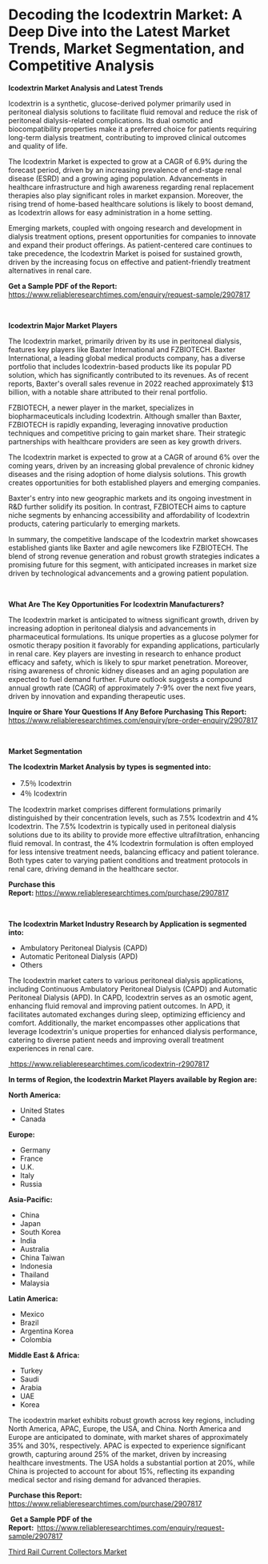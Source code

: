 <p><h1>Decoding the Icodextrin Market: A Deep Dive into the Latest Market Trends, Market Segmentation, and Competitive Analysis</h1></p><p><strong>Icodextrin Market Analysis and Latest Trends</strong></p>
<p><p>Icodextrin is a synthetic, glucose-derived polymer primarily used in peritoneal dialysis solutions to facilitate fluid removal and reduce the risk of peritoneal dialysis-related complications. Its dual osmotic and biocompatibility properties make it a preferred choice for patients requiring long-term dialysis treatment, contributing to improved clinical outcomes and quality of life.</p><p>The Icodextrin Market is expected to grow at a CAGR of 6.9% during the forecast period, driven by an increasing prevalence of end-stage renal disease (ESRD) and a growing aging population. Advancements in healthcare infrastructure and high awareness regarding renal replacement therapies also play significant roles in market expansion. Moreover, the rising trend of home-based healthcare solutions is likely to boost demand, as Icodextrin allows for easy administration in a home setting.</p><p>Emerging markets, coupled with ongoing research and development in dialysis treatment options, present opportunities for companies to innovate and expand their product offerings. As patient-centered care continues to take precedence, the Icodextrin Market is poised for sustained growth, driven by the increasing focus on effective and patient-friendly treatment alternatives in renal care.</p></p>
<p><strong>Get a Sample PDF of the Report:&nbsp;</strong> <a href="https://www.reliableresearchtimes.com/enquiry/request-sample/2907817?utm_campaign=2627&utm_medium=2&utm_source=Github&utm_content=ia&utm_term=12032025&utm_id=icodextrin">https://www.reliableresearchtimes.com/enquiry/request-sample/2907817</a></p>
<p>&nbsp;</p>
<p><strong>Icodextrin Major Market Players</strong></p>
<p><p>The Icodextrin market, primarily driven by its use in peritoneal dialysis, features key players like Baxter International and FZBIOTECH. Baxter International, a leading global medical products company, has a diverse portfolio that includes Icodextrin-based products like its popular PD solution, which has significantly contributed to its revenues. As of recent reports, Baxter's overall sales revenue in 2022 reached approximately $13 billion, with a notable share attributed to their renal portfolio.</p><p>FZBIOTECH, a newer player in the market, specializes in biopharmaceuticals including Icodextrin. Although smaller than Baxter, FZBIOTECH is rapidly expanding, leveraging innovative production techniques and competitive pricing to gain market share. Their strategic partnerships with healthcare providers are seen as key growth drivers. </p><p>The Icodextrin market is expected to grow at a CAGR of around 6% over the coming years, driven by an increasing global prevalence of chronic kidney diseases and the rising adoption of home dialysis solutions. This growth creates opportunities for both established players and emerging companies.</p><p>Baxter's entry into new geographic markets and its ongoing investment in R&D further solidify its position. In contrast, FZBIOTECH aims to capture niche segments by enhancing accessibility and affordability of Icodextrin products, catering particularly to emerging markets.</p><p>In summary, the competitive landscape of the Icodextrin market showcases established giants like Baxter and agile newcomers like FZBIOTECH. The blend of strong revenue generation and robust growth strategies indicates a promising future for this segment, with anticipated increases in market size driven by technological advancements and a growing patient population.</p></p>
<p>&nbsp;</p>
<p><strong>What Are The Key Opportunities For Icodextrin Manufacturers?</strong></p>
<p><p>The Icodextrin market is anticipated to witness significant growth, driven by increasing adoption in peritoneal dialysis and advancements in pharmaceutical formulations. Its unique properties as a glucose polymer for osmotic therapy position it favorably for expanding applications, particularly in renal care. Key players are investing in research to enhance product efficacy and safety, which is likely to spur market penetration. Moreover, rising awareness of chronic kidney diseases and an aging population are expected to fuel demand further. Future outlook suggests a compound annual growth rate (CAGR) of approximately 7-9% over the next five years, driven by innovation and expanding therapeutic uses.</p></p>
<p><strong>Inquire or Share Your Questions If Any Before Purchasing This Report:</strong> <a href="https://www.reliableresearchtimes.com/enquiry/pre-order-enquiry/2907817?utm_campaign=2627&utm_medium=2&utm_source=Github&utm_content=ia&utm_term=12032025&utm_id=icodextrin">https://www.reliableresearchtimes.com/enquiry/pre-order-enquiry/2907817</a></p>
<p>&nbsp;</p>
<p><strong>Market Segmentation</strong></p>
<p><strong>The Icodextrin Market Analysis by types is segmented into:</strong></p>
<p><ul><li>7.5％ Icodextrin</li><li>4％ Icodextrin</li></ul></p>
<p><p>The Icodextrin market comprises different formulations primarily distinguished by their concentration levels, such as 7.5% Icodextrin and 4% Icodextrin. The 7.5% Icodextrin is typically used in peritoneal dialysis solutions due to its ability to provide more effective ultrafiltration, enhancing fluid removal. In contrast, the 4% Icodextrin formulation is often employed for less intensive treatment needs, balancing efficacy and patient tolerance. Both types cater to varying patient conditions and treatment protocols in renal care, driving demand in the healthcare sector.</p></p>
<p><strong>Purchase this Report:&nbsp;</strong><a href="https://www.reliableresearchtimes.com/purchase/2907817?utm_campaign=2627&utm_medium=2&utm_source=Github&utm_content=ia&utm_term=12032025&utm_id=icodextrin">https://www.reliableresearchtimes.com/purchase/2907817</a></p>
<p>&nbsp;</p>
<p><strong>The Icodextrin Market Industry Research by Application is segmented into:</strong></p>
<p><ul><li>Ambulatory Peritoneal Dialysis (CAPD)</li><li>Automatic Peritoneal Dialysis (APD)</li><li>Others</li></ul></p>
<p><p>The Icodextrin market caters to various peritoneal dialysis applications, including Continuous Ambulatory Peritoneal Dialysis (CAPD) and Automatic Peritoneal Dialysis (APD). In CAPD, Icodextrin serves as an osmotic agent, enhancing fluid removal and improving patient outcomes. In APD, it facilitates automated exchanges during sleep, optimizing efficiency and comfort. Additionally, the market encompasses other applications that leverage Icodextrin's unique properties for enhanced dialysis performance, catering to diverse patient needs and improving overall treatment experiences in renal care.</p></p>
<p><a href="https://www.reliableresearchtimes.com/icodextrin-r2907817?utm_campaign=2627&utm_medium=2&utm_source=Github&utm_content=ia&utm_term=12032025&utm_id=icodextrin">&nbsp;https://www.reliableresearchtimes.com/icodextrin-r2907817</a></p>
<p><strong>In terms of Region, the Icodextrin Market Players available by Region are:</strong></p>
<p>
    <p> <strong> North America: </strong>
        <ul>
            <li>United States</li>
            <li>Canada</li>
        </ul>
        </p> 
    <p> <strong> Europe: </strong>
        <ul>
            <li>Germany</li>
            <li>France</li>
            <li>U.K.</li>
            <li>Italy</li>
            <li>Russia</li>
        </ul>
        </p> 
    <p> <strong> Asia-Pacific: </strong>
        <ul>
            <li>China</li>
            <li>Japan</li>
            <li>South Korea</li>
            <li>India</li>
            <li>Australia</li>
            <li>China Taiwan</li>
            <li>Indonesia</li>
            <li>Thailand</li>
            <li>Malaysia</li>
        </ul>
        </p> 
    <p> <strong> Latin America: </strong>
        <ul>
            <li>Mexico</li>
            <li>Brazil</li>
            <li>Argentina Korea</li>
            <li>Colombia</li>
        </ul>
        </p> 
    <p> <strong> Middle East & Africa: </strong>
        <ul>
            <li>Turkey</li>
            <li>Saudi</li>
            <li>Arabia</li>
            <li>UAE</li>
            <li>Korea</li>
        </ul>
    </p>
    </p>
<p><p>The icodextrin market exhibits robust growth across key regions, including North America, APAC, Europe, the USA, and China. North America and Europe are anticipated to dominate, with market shares of approximately 35% and 30%, respectively. APAC is expected to experience significant growth, capturing around 25% of the market, driven by increasing healthcare investments. The USA holds a substantial portion at 20%, while China is projected to account for about 15%, reflecting its expanding medical sector and rising demand for advanced therapies.</p></p>
<p><strong>Purchase this Report: </strong><a href="https://www.reliableresearchtimes.com/purchase/2907817?utm_campaign=2627&utm_medium=2&utm_source=Github&utm_content=ia&utm_term=12032025&utm_id=icodextrin">https://www.reliableresearchtimes.com/purchase/2907817</a></p>
<p>&nbsp;<strong>Get a Sample PDF of the Report:&nbsp;&nbsp;</strong><a href="https://www.reliableresearchtimes.com/enquiry/request-sample/2907817?utm_campaign=2627&utm_medium=2&utm_source=Github&utm_content=ia&utm_term=12032025&utm_id=icodextrin">https://www.reliableresearchtimes.com/enquiry/request-sample/2907817</a></p>
<p><strong></strong></p>
<p><p><a href="https://github.com/firdwsermald/Market-Research-Report-List-1/blob/main/third-rail-current-collectors-market.md?utm_campaign=2627&utm_medium=2&utm_source=Github&utm_content=ia&utm_term=12032025&utm_id=icodextrin">Third Rail Current Collectors Market</a></p></p>